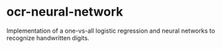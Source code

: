 # ocr-neural-network

Implementation of a one-vs-all logistic regression and neural networks to recognize handwritten digits.
